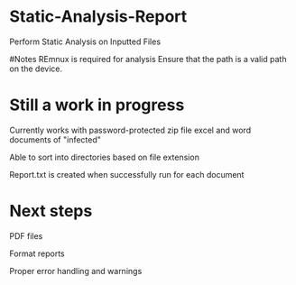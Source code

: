 # Static-Analysis-Report
Perform Static Analysis on Inputted Files


#Notes
  REmnux is required for analysis
  Ensure that the path is a valid path on the device.
  
# Still a work in progress
  Currently works with password-protected zip file excel and word documents of "infected"
  
  Able to sort into directories based on file extension 
  
  Report.txt is created when successfully run for each document

# Next steps
  PDF files
  
  Format reports 
  
  Proper error handling and warnings
